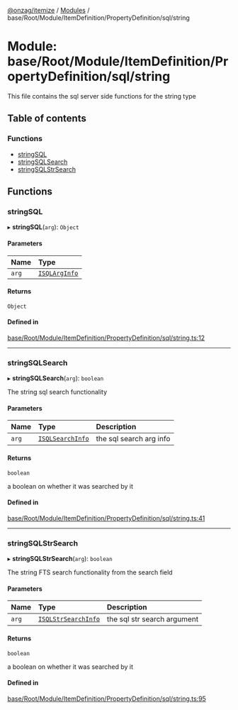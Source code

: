 [@onzag/itemize](../README.md) / [Modules](../modules.md) / base/Root/Module/ItemDefinition/PropertyDefinition/sql/string

# Module: base/Root/Module/ItemDefinition/PropertyDefinition/sql/string

This file contains the sql server side functions for the string type

## Table of contents

### Functions

- [stringSQL](base_Root_Module_ItemDefinition_PropertyDefinition_sql_string.md#stringsql)
- [stringSQLSearch](base_Root_Module_ItemDefinition_PropertyDefinition_sql_string.md#stringsqlsearch)
- [stringSQLStrSearch](base_Root_Module_ItemDefinition_PropertyDefinition_sql_string.md#stringsqlstrsearch)

## Functions

### stringSQL

▸ **stringSQL**(`arg`): `Object`

#### Parameters

| Name | Type |
| :------ | :------ |
| `arg` | [`ISQLArgInfo`](../interfaces/base_Root_Module_ItemDefinition_PropertyDefinition_types.ISQLArgInfo.md) |

#### Returns

`Object`

#### Defined in

[base/Root/Module/ItemDefinition/PropertyDefinition/sql/string.ts:12](https://github.com/onzag/itemize/blob/5c2808d3/base/Root/Module/ItemDefinition/PropertyDefinition/sql/string.ts#L12)

___

### stringSQLSearch

▸ **stringSQLSearch**(`arg`): `boolean`

The string sql search functionality

#### Parameters

| Name | Type | Description |
| :------ | :------ | :------ |
| `arg` | [`ISQLSearchInfo`](../interfaces/base_Root_Module_ItemDefinition_PropertyDefinition_types.ISQLSearchInfo.md) | the sql search arg info |

#### Returns

`boolean`

a boolean on whether it was searched by it

#### Defined in

[base/Root/Module/ItemDefinition/PropertyDefinition/sql/string.ts:41](https://github.com/onzag/itemize/blob/5c2808d3/base/Root/Module/ItemDefinition/PropertyDefinition/sql/string.ts#L41)

___

### stringSQLStrSearch

▸ **stringSQLStrSearch**(`arg`): `boolean`

The string FTS search functionality from the search field

#### Parameters

| Name | Type | Description |
| :------ | :------ | :------ |
| `arg` | [`ISQLStrSearchInfo`](../interfaces/base_Root_Module_ItemDefinition_PropertyDefinition_types.ISQLStrSearchInfo.md) | the sql str search argument |

#### Returns

`boolean`

a boolean on whether it was searched by it

#### Defined in

[base/Root/Module/ItemDefinition/PropertyDefinition/sql/string.ts:95](https://github.com/onzag/itemize/blob/5c2808d3/base/Root/Module/ItemDefinition/PropertyDefinition/sql/string.ts#L95)
